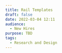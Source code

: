 ```yaml
---
title: Rail Templates
draft: false
date: 2022-03-04 12:11
audience:
  - New Hires
purpose: TBD
tags:
  - Research and Design
---
```

